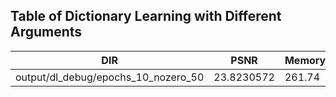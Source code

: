 ## Table of Dictionary Learning with Different Arguments
| DIR | PSNR | Memory | 
| --- | ---- | ------ |
| output/dl_debug/epochs_10_nozero_50 | 23.8230572 | 261.74 | 
